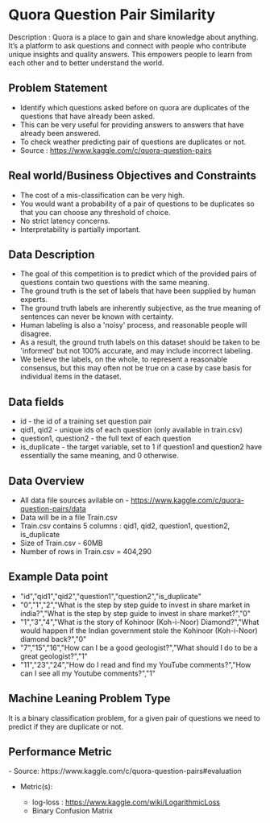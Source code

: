<h1> Quora Question Pair Similarity</h1>

Description : Quora is a place to gain and share knowledge about anything. 
It’s a platform to ask questions and connect with people who contribute unique insights and quality answers. 
This empowers people to learn from each other and to better understand the world.

<h2>Problem Statement</h2>

- Identify which questions asked before on quora are duplicates of the questions that have already been asked.
- This can be very useful for providing answers to answers that have already been answered.
- To check weather predicting pair of questions are duplicates or not.
- Source : https://www.kaggle.com/c/quora-question-pairs

<h2>Real world/Business Objectives and Constraints</h2>

- The cost of a mis-classification can be very high.
- You would want a probability of a pair of questions to be duplicates so that you can choose any threshold of choice.
- No strict latency concerns.
- Interpretability is partially important.

<h2>Data Description</h2>
  
- The goal of this competition is to predict which of the provided pairs of questions contain two questions with the same meaning. 
- The ground truth is the set of labels that have been supplied by human experts. 
- The ground truth labels are inherently subjective, as the true meaning of sentences can never be known with certainty.
- Human labeling is also a 'noisy' process, and reasonable people will disagree. 
- As a result, the ground truth labels on this dataset should be taken to be 'informed' but not 100% accurate, and may include incorrect labeling. 
- We believe the labels, on the whole, to represent a reasonable consensus, but this may often not be true on a case by case basis for individual items in the dataset.
  
<h2>Data fields</h2>

- id - the id of a training set question pair
- qid1, qid2 - unique ids of each question (only available in train.csv)
- question1, question2 - the full text of each question
- is_duplicate - the target variable, set to 1 if question1 and question2 have essentially the same meaning, and 0 otherwise. 

<h2>Data Overview</h2>

- All data file sources avilable on - https://www.kaggle.com/c/quora-question-pairs/data
- Data will be in a file Train.csv
- Train.csv contains 5 columns : qid1, qid2, question1, question2, is_duplicate
- Size of Train.csv - 60MB
- Number of rows in Train.csv = 404,290  
  
<h2>Example Data point</h2>
  
- "id","qid1","qid2","question1","question2","is_duplicate"
- "0","1","2","What is the step by step guide to invest in share market in india?","What is the step by step guide to invest in share market?","0"
- "1","3","4","What is the story of Kohinoor (Koh-i-Noor) Diamond?","What would happen if the Indian government stole the Kohinoor (Koh-i-Noor) diamond back?","0"
- "7","15","16","How can I be a good geologist?","What should I do to be a great geologist?","1"
- "11","23","24","How do I read and find my YouTube comments?","How can I see all my Youtube comments?","1"
  
<h2>Machine Leaning Problem Type</h2>
It is a binary classification problem, for a given pair of questions we need to predict if they are duplicate or not.

<h2>Performance Metric</h2>
- Source: https://www.kaggle.com/c/quora-question-pairs#evaluation

- Metric(s):
  
  - log-loss : https://www.kaggle.com/wiki/LogarithmicLoss
  - Binary Confusion Matrix

  
  
  
  
  
